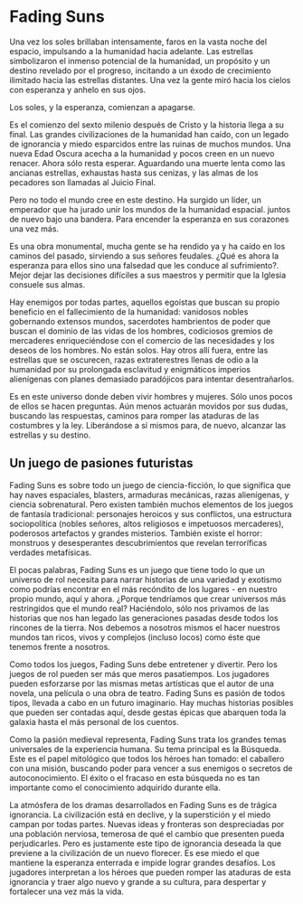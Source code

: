 # Fading Suns

Una vez los soles brillaban intensamente, faros en la vasta noche del espacio, impulsando a la humanidad hacia adelante. Las estrellas simbolizaron el inmenso potencial de la humanidad, un propósito y un destino revelado por el progreso, incitando a un éxodo de crecimiento ilimitado hacia las estrellas distantes. Una vez la gente miró hacia los cielos con esperanza y anhelo en sus ojos.

Los soles, y la esperanza, comienzan a apagarse.

Es el comienzo del sexto milenio después de Cristo y la historia llega a su final. Las grandes civilizaciones de la humanidad han caído, con un legado de ignorancia y miedo esparcidos entre las ruinas de muchos mundos. Una nueva Edad Oscura acecha a la humanidad y pocos creen en un nuevo renacer. Ahora sólo resta esperar. Aguardando una muerte lenta como las ancianas estrellas, exhaustas hasta sus cenizas, y las almas de los pecadores son llamadas al Juicio Final.

Pero no todo el mundo cree en este destino. Ha surgido un líder, un emperador que ha jurado unir los mundos de la humanidad espacial. juntos de nuevo bajo una bandera. Para encender la esperanza en sus corazones una vez más.

Es una obra monumental, mucha gente se ha rendido ya y ha caído en los caminos del pasado, sirviendo a sus señores feudales. ¿Qué es ahora la esperanza para ellos sino una falsedad que les conduce al sufrimiento?. Mejor dejar las decisiones difíciles a sus maestros y permitir que la Iglesia consuele sus almas.

Hay enemigos por todas partes, aquellos egoístas que buscan su propio beneficio en el fallecimiento de la humanidad: vanidosos nobles gobernando extensos mundos, sacerdotes hambrientos de poder que buscan el dominio de las vidas de los hombres, codiciosos gremios de mercaderes enriqueciéndose con el comercio de las necesidades y los deseos de los hombres. No están solos. Hay otros allí fuera, entre las estrellas que se oscurecen, razas extraterestres llenas de odio a la humanidad por su prolongada esclavitud y enigmáticos imperios alienígenas con planes demasiado paradójicos para intentar desentrañarlos.

Es en este universo donde deben vivir hombres y mujeres. Sólo unos pocos de ellos se hacen preguntas. Aún menos actuarán movidos por sus dudas, buscando las respuestas, caminos para romper las ataduras de las costumbres y la ley. Liberándose a sí mismos para, de nuevo, alcanzar las estrellas y su destino.

## Un juego de pasiones futuristas

Fading Suns es sobre todo un juego de ciencia-ficción, lo que significa que hay naves espaciales, blasters, armaduras mecánicas, razas alienígenas, y ciencia sobrenatural. Pero existen también muchos elementos de los juegos de fantasía tradicional: personajes heroicos y sus conflictos, una estructura sociopolítica (nobles señores, altos religiosos e impetuosos mercaderes), poderosos artefactos y grandes misterios. También existe el horror: monstruos y desesperantes descubrimientos que revelan terroríficas verdades metafísicas.

El pocas palabras, Fading Suns es un juego que tiene todo lo que un universo de rol necesita para narrar historias de una variedad y exotismo como podrías encontrar en el más recóndito de los lugares - en nuestro propio mundo, aquí y ahora. ¿Porque tendríamos que crear universos más restringidos que el mundo real? Haciéndolo, sólo nos privamos de las historias que nos han legado las generaciones pasadas desde todos los rincones de la tierra. Nos debemos a nosotros mismos el hacer nuestros mundos tan ricos, vivos y complejos (incluso locos) como éste que tenemos frente a nosotros.

Como todos los juegos, Fading Suns debe entretener y divertir. Pero los juegos de rol pueden ser más que meros pasatiempos. Los jugadores pueden esforzarse por las mismas metas artísticas que el autor de una novela, una película o una obra de teatro. Fading Suns es pasión de todos tipos, llevada a cabo en un futuro imaginario. Hay muchas historias posibles que pueden ser contadas aquí, desde gestas épicas que abarquen toda la galaxia hasta el más personal de los cuentos.

Como la pasión medieval representa, Fading Suns trata los grandes temas universales de la experiencia humana. Su tema principal es la Búsqueda. Este es el papel mitológico que todos los héroes han tomado: el caballero con una misión, buscando poder para vencer a sus enemigos o secretos de autoconocimiento. El éxito o el fracaso en esta búsqueda no es tan importante como el conocimiento adquirido durante ella.

La atmósfera de los dramas desarrollados en Fading Suns es de trágica ignorancia. La civilización está en declive, y la superstición y el miedo campan por todas partes. Nuevas ideas y fronteras son despreciadas por una población nerviosa, temerosa de qué el cambio que presenten pueda perjudicarles. Pero es justamente este tipo de ignorancia deseada la que previene a la civilización de un nuevo florecer. Es ese miedo el que mantiene la esperanza enterrada e impide lograr grandes desafíos. Los jugadores interpretan a los héroes que pueden romper las ataduras de esta ignorancia y traer algo nuevo y grande a su cultura, para despertar y fortalecer una vez más la vida.
